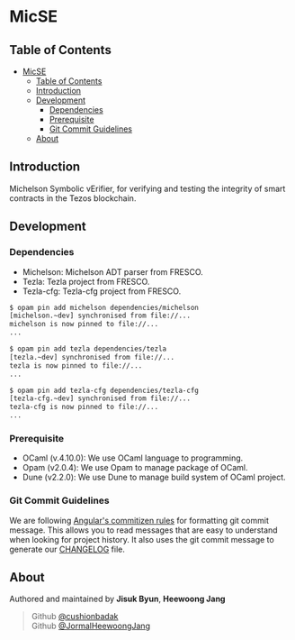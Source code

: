 # MicSE

## Table of Contents

- [MicSE](#micse)
  - [Table of Contents](#table-of-contents)
  - [Introduction](#introduction)
  - [Development](#development)
    - [Dependencies](#dependencies)
    - [Prerequisite](#prerequisite)
    - [Git Commit Guidelines](#git-commit-guidelines)
  - [About](#about)

## Introduction

Michelson Symbolic vErifier, for verifying and testing the integrity of smart contracts in the Tezos blockchain.

## Development

### Dependencies

- Michelson: Michelson ADT parser from FRESCO.
- Tezla: Tezla project from FRESCO.
- Tezla-cfg: Tezla-cfg project from FRESCO.

``` bash
$ opam pin add michelson dependencies/michelson
[michelson.~dev] synchronised from file://...
michelson is now pinned to file://...
...

$ opam pin add tezla dependencies/tezla
[tezla.~dev] synchronised from file://...
tezla is now pinned to file://...
...

$ opam pin add tezla-cfg dependencies/tezla-cfg
[tezla-cfg.~dev] synchronised from file://...
tezla-cfg is now pinned to file://...
...
```

### Prerequisite

- OCaml (v.4.10.0): We use OCaml language to programming.
- Opam (v2.0.4): We use Opam to manage package of OCaml.
- Dune (v2.2.0): We use Dune to manage build system of OCaml project.

### Git Commit Guidelines

We are following [Angular's commitizen rules](https://github.com/angular/angular.js/blob/master/DEVELOPERS.md#-git-commit-guidelines) for formatting git commit message. This allows you to read messages that are easy to understand when looking for project history. It also uses the git commit message to generate our [CHANGELOG](/CHANGELOG.md) file.

## About

Authored and maintained by **Jisuk Byun**, **Heewoong Jang**

> Github [@cushionbadak](https://github.com/cushionbadak)  
> Github [@JormalHeewoongJang](https://github.com/jormal)
